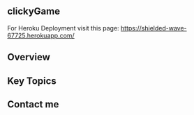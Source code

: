 ## clickyGame
For Heroku Deployment visit this page: https://shielded-wave-67725.herokuapp.com/

## Overview

## Key Topics

## Contact me